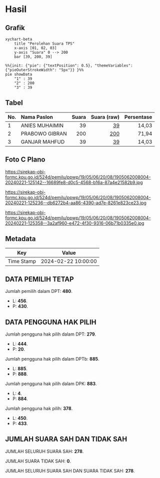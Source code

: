 # Hasil

## Grafik

```mermaid
xychart-beta
    title "Perolehan Suara TPS"
    x-axis [01, 02, 03]
    y-axis "Suara" 0 --> 200
    bar [39, 200, 39]
```

```mermaid
%%{init: {"pie": {"textPosition": 0.5}, "themeVariables": {"pieOuterStrokeWidth": "5px"}} }%%
pie showData
    "1" : 39
    "2" : 200
    "3" : 39
```

## Tabel

| No. | Nama Paslon    | Suara | Suara (raw) | Persentase |
|:--- |:-------------- | -----:| -----------:| ----------:|
| 1   | ANIES MUHAIMIN | 39    | [39][p-1]   | 14,03      |
| 2   | PRABOWO GIBRAN | 200   | [200][p-2]  | 71,94      |
| 3   | GANJAR MAHFUD  | 39    | [39][p-3]   | 14,03      |


[p-1]: https://github.com/gigit-pemilu/pemilu-2024-19-kepulauan-bangka-belitung/blob/main/pilpres/hitung-suara/sub/19-kepulauan-bangka-belitung/sub/05-bangka-barat/sub/06-parittiga/sub/2008-kapit/sub/004-tps/sub/paslon-1.txt
[p-2]: https://github.com/gigit-pemilu/pemilu-2024-19-kepulauan-bangka-belitung/blob/main/pilpres/hitung-suara/sub/19-kepulauan-bangka-belitung/sub/05-bangka-barat/sub/06-parittiga/sub/2008-kapit/sub/004-tps/sub/paslon-2.txt
[p-3]: https://github.com/gigit-pemilu/pemilu-2024-19-kepulauan-bangka-belitung/blob/main/pilpres/hitung-suara/sub/19-kepulauan-bangka-belitung/sub/05-bangka-barat/sub/06-parittiga/sub/2008-kapit/sub/004-tps/sub/paslon-3.txt

## Foto C Plano

https://sirekap-obj-formc.kpu.go.id/524d/pemilu/ppwp/19/05/06/20/08/1905062008004-20240221-125142--16689fe8-d0c5-4568-b16a-87a4e21582b9.jpg

https://sirekap-obj-formc.kpu.go.id/524d/pemilu/ppwp/19/05/06/20/08/1905062008004-20240221-125236--db6272b4-aa86-4390-ad7e-8261e823ce23.jpg

https://sirekap-obj-formc.kpu.go.id/524d/pemilu/ppwp/19/05/06/20/08/1905062008004-20240221-125358--3a2af960-e472-4f30-9316-06b71b0335e0.jpg


## Metadata

| Key        | Value               |
| ---------- | ------------------- |
| Time Stamp | 2024-02-22 10:00:00 |


## DATA PEMILIH TETAP

Jumlah pemilih dalam DPT: **480**.
 * L: **456**.
 * P: **430**.

## DATA PENGGUNA HAK PILIH

Jumlah pengguna hak pilih dalam DPT: **279**.
 * L: **444**.
 * P: **20**.

Jumlah pengguna hak pilih dalam DPTb: **885**.
 * L: **885**.
 * P: **888**.

Jumlah pengguna hak pilih dalam DPK: **883**.
 * L: **4**.
 * P: **884**.

Jumlah pengguna hak pilih: **378**.
 * L: **450**.
 * P: **433**.

## JUMLAH SUARA SAH DAN TIDAK SAH

JUMLAH SELURUH SUARA SAH: **278**.

JUMLAH SUARA TIDAK SAH: **0**.

JUMLAH SELURUH SUARA SAH DAN SUARA TIDAK SAH: **278**.


